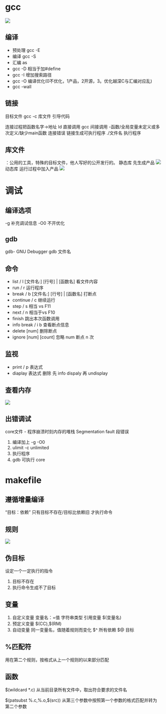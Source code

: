 # gcc
![](img/2023-09-19-20-09-59.png)

## 编译
* 预处理 gcc -E
* 编译 gcc -S
* 汇编 as
* gcc -D 相当于加#define
* gcc -I 增加搜索路径
* gcc -O 编译优化(0不优化，1产品，2开源，3。优化越深C与汇编对应乱)
* gcc -wall

## 链接
目标文件 gcc -c
库文件
引导代码

连接过程把函数名字->地址
ld 直接调用
gcc 间接调用 -函数/全局变量未定义或多次定义/缺少main函数 连接错误
链接生成可执行程序 ./文件名 执行程序

## 库文件
：公用的工具，特殊的目标文件，他人写好的公开发行的。
静态库  先生成产品
![](img/2023-09-19-21-26-21.png)
动态库  运行过程中加入产品
![](img/2023-09-19-21-29-15.png)

# 调试

## 编译选项
-g 补充调试信息
-O0 不开优化

## gdb
gdb- GNU Debugger
gdb 文件名

## 命令
* list / l [文件名:] [行号] | [函数名]   看文件内容
* run / r     运行程序
* break / b   [文件名:] [行号] | [函数名] 打断点
* continue / c    继续运行
* step / s 相当 vs F11
* next / n 相当于vs F10
* finish  跳出本次函数调用
* info break / i b    查看断点信息
* delete [num]    删除断点
* ignore  [num] [count]   忽略 num 断点 n 次

## 监视
* print / p 表达式
* diaplay   表达式 删除 先 info dispaly 再 undisplay

## 查看内存
![](img/2023-09-19-21-44-01.png)

## 出错调试
core文件 - 程序崩溃时刻内存的堆栈
Segmentation fault 段错误
1. 编译加上 -g -O0
2. ulimit -c unlimited
3. 执行程序
4. gdb 可执行 core

# makefile
## **遵循增量编译**
“目标：依赖” 只有目标不存在/目标比依赖旧 才执行命令

## 规则
![](img/2023-09-19-22-32-44.png)

## 伪目标
设定一个一定执行的指令
1. 目标不存在
2. 执行命令生成不了目标

## 变量
1. 自定义变量
    变量名：=值 字符串类型 
    引用变量 $(变量名)
2. 预定义变量
    \$(CC),$(RM)
3. 自动变量
    同一变量名，值随着规则而变化
    \$^ 所有依赖 $@ 目标

## %匹配符
用在第二个规则，按格式从上一个规则的以来部分匹配

## 函数
$(wildcard *.c) 从当前目录所有文件中，取出符合要求的文件名

\$(patsubst %.c,%.o,$(src)) 从第三个参数中按照第一个参数的格式匹配并转为第二个参数

